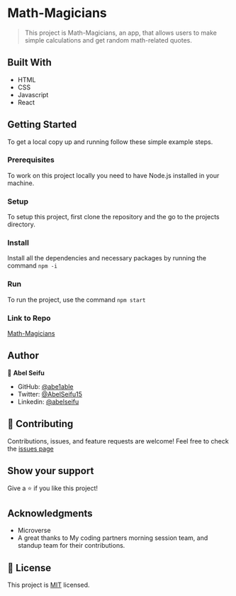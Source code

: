 # Math-Magicians


> This project is Math-Magicians, an app, that allows users to make simple calculations and get random math-related quotes.

## Built With

- HTML
- CSS
- Javascript
- React

## Getting Started

To get a local copy up and running follow these simple example steps.

### Prerequisites

To work on this project locally you need to have Node.js installed in your machine.

### Setup

To setup this project, first clone the repository and the go to the projects directory.

### Install

Install all the dependencies and necessary packages by running the command `npm -i`

### Run

To run the project, use the command `npm start`

### Link to Repo

[Math-Magicians](https://abe1able.github.io/Math-Magicians/)

## Author

👤 **Abel Seifu**

- GitHub: [@abe1able](https://github.com/abe1able)
- Twitter: [@AbelSeifu15](https://twitter.com/AbelSeifu15)
- Linkedin: [@abelseifu](https://www.linkedin.com/in/abel-seifu-184543233/)

## 🤝 Contributing

Contributions, issues, and feature requests are welcome!
Feel free to check the [issues page](https://github.com/Abe1able/Math-Magicians/issues)

## Show your support

Give a ⭐️ if you like this project!

## Acknowledgments

- Microverse 
- A great thanks to My coding partners morning session team, and standup team for their contributions.

## 📝 License

This project is [MIT](./LICENSE) licensed.
